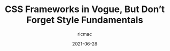 ---
author: ricmac
date: 2021-06-28
layout: post.njk
publisher: thenewstack
tags:
  - css
  - frameworks
  - quality
  - meta
target_url: https://thenewstack.io/css-frameworks-in-vogue-but-dont-forget-style-fundamentals/
title: CSS Frameworks in Vogue, But Don’t Forget Style Fundamentals
---